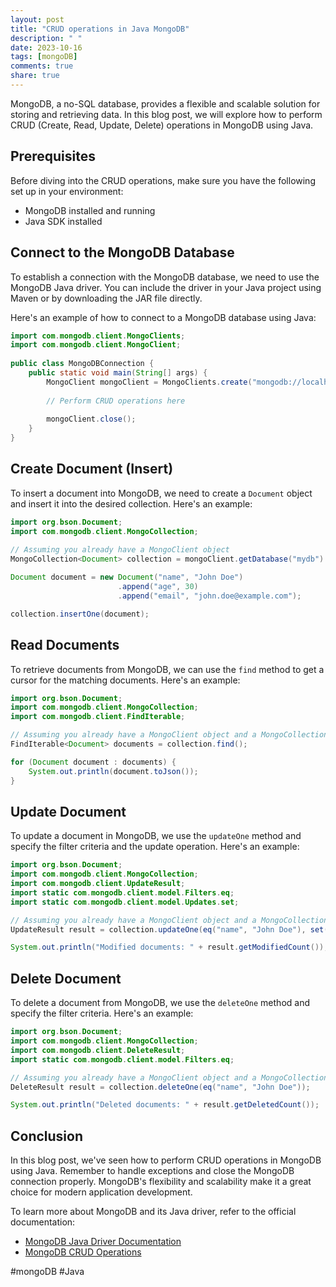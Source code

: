 ```yaml
---
layout: post
title: "CRUD operations in Java MongoDB"
description: " "
date: 2023-10-16
tags: [mongoDB]
comments: true
share: true
---
```


MongoDB, a no-SQL database, provides a flexible and scalable solution for storing and retrieving data. In this blog post, we will explore how to perform CRUD (Create, Read, Update, Delete) operations in MongoDB using Java.

## Prerequisites
Before diving into the CRUD operations, make sure you have the following set up in your environment:
- MongoDB installed and running
- Java SDK installed

## Connect to the MongoDB Database
To establish a connection with the MongoDB database, we need to use the MongoDB Java driver. You can include the driver in your Java project using Maven or by downloading the JAR file directly.

Here's an example of how to connect to a MongoDB database using Java:

```java
import com.mongodb.client.MongoClients;
import com.mongodb.client.MongoClient;
	
public class MongoDBConnection {
    public static void main(String[] args) {
        MongoClient mongoClient = MongoClients.create("mongodb://localhost:27017");
        
        // Perform CRUD operations here
        
        mongoClient.close();
    }
}
```

## Create Document (Insert)
To insert a document into MongoDB, we need to create a `Document` object and insert it into the desired collection. Here's an example:

```java
import org.bson.Document;
import com.mongodb.client.MongoCollection;
	
// Assuming you already have a MongoClient object
MongoCollection<Document> collection = mongoClient.getDatabase("mydb").getCollection("mycollection");

Document document = new Document("name", "John Doe")
                        .append("age", 30)
                        .append("email", "john.doe@example.com");

collection.insertOne(document);
```

## Read Documents
To retrieve documents from MongoDB, we can use the `find` method to get a cursor for the matching documents. Here's an example:

```java
import org.bson.Document;
import com.mongodb.client.MongoCollection;
import com.mongodb.client.FindIterable;

// Assuming you already have a MongoClient object and a MongoCollection object
FindIterable<Document> documents = collection.find();

for (Document document : documents) {
    System.out.println(document.toJson());
}
```

## Update Document
To update a document in MongoDB, we use the `updateOne` method and specify the filter criteria and the update operation. Here's an example:

```java
import org.bson.Document;
import com.mongodb.client.MongoCollection;
import com.mongodb.client.UpdateResult;
import static com.mongodb.client.model.Filters.eq;
import static com.mongodb.client.model.Updates.set;

// Assuming you already have a MongoClient object and a MongoCollection object
UpdateResult result = collection.updateOne(eq("name", "John Doe"), set("age", 35));

System.out.println("Modified documents: " + result.getModifiedCount());
```

## Delete Document
To delete a document from MongoDB, we use the `deleteOne` method and specify the filter criteria. Here's an example:

```java
import org.bson.Document;
import com.mongodb.client.MongoCollection;
import com.mongodb.client.DeleteResult;
import static com.mongodb.client.model.Filters.eq;

// Assuming you already have a MongoClient object and a MongoCollection object
DeleteResult result = collection.deleteOne(eq("name", "John Doe"));

System.out.println("Deleted documents: " + result.getDeletedCount());
```

## Conclusion
In this blog post, we've seen how to perform CRUD operations in MongoDB using Java. Remember to handle exceptions and close the MongoDB connection properly. MongoDB's flexibility and scalability make it a great choice for modern application development.

To learn more about MongoDB and its Java driver, refer to the official documentation:
- [MongoDB Java Driver Documentation](https://mongodb.github.io/mongo-java-driver/)
- [MongoDB CRUD Operations](https://docs.mongodb.com/manual/crud/)

#mongoDB #Java